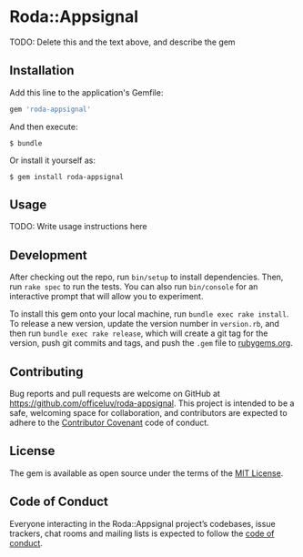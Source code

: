 # Roda::Appsignal

TODO: Delete this and the text above, and describe the gem

## Installation

Add this line to the application's Gemfile:

```ruby
gem 'roda-appsignal'
```

And then execute:

    $ bundle

Or install it yourself as:

    $ gem install roda-appsignal

## Usage

TODO: Write usage instructions here

## Development

After checking out the repo, run `bin/setup` to install dependencies. Then, run `rake spec` to run the tests. You can also run `bin/console` for an interactive prompt that will allow you to experiment.

To install this gem onto your local machine, run `bundle exec rake install`. To release a new version, update the version number in `version.rb`, and then run `bundle exec rake release`, which will create a git tag for the version, push git commits and tags, and push the `.gem` file to [rubygems.org](https://rubygems.org).

## Contributing

Bug reports and pull requests are welcome on GitHub at https://github.com/officeluv/roda-appsignal. This project is intended to be a safe, welcoming space for collaboration, and contributors are expected to adhere to the [Contributor Covenant](http://contributor-covenant.org) code of conduct.

## License

The gem is available as open source under the terms of the [MIT License](https://opensource.org/licenses/MIT).

## Code of Conduct

Everyone interacting in the Roda::Appsignal project’s codebases, issue trackers, chat rooms and mailing lists is expected to follow the [code of conduct](https://github.com/officeluv/roda-appsignal/blob/master/CODE_OF_CONDUCT.md).
